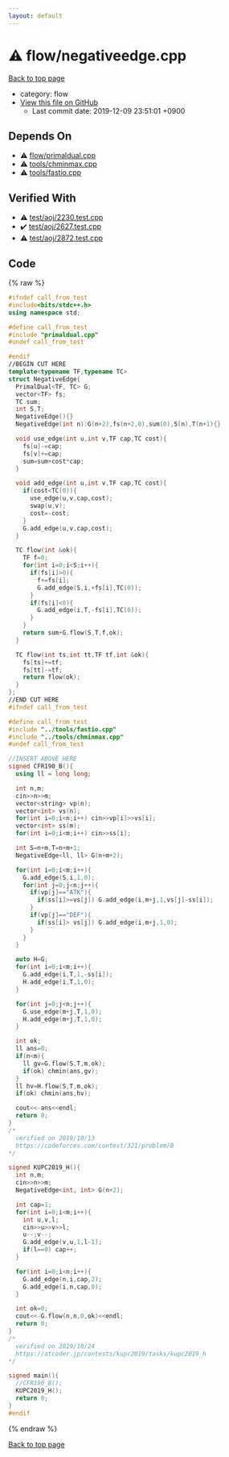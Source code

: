 ```yaml
---
layout: default
---
```


<!-- mathjax config similar to math.stackexchange -->
<script type="text/javascript" async
  src="https://cdnjs.cloudflare.com/ajax/libs/mathjax/2.7.5/MathJax.js?config=TeX-MML-AM_CHTML">
</script>
<script type="text/x-mathjax-config">
  MathJax.Hub.Config({
    TeX: { equationNumbers: { autoNumber: "AMS" }},
    tex2jax: {
      inlineMath: [ ['$','$'] ],
      processEscapes: true
    },
    "HTML-CSS": { matchFontHeight: false },
    displayAlign: "left",
    displayIndent: "2em"
  });
</script>

<script type="text/javascript" src="https://cdnjs.cloudflare.com/ajax/libs/jquery/3.4.1/jquery.min.js"></script>
<script src="https://cdn.jsdelivr.net/npm/jquery-balloon-js@1.1.2/jquery.balloon.min.js" integrity="sha256-ZEYs9VrgAeNuPvs15E39OsyOJaIkXEEt10fzxJ20+2I=" crossorigin="anonymous"></script>
<script type="text/javascript" src="../../assets/js/copy-button.js"></script>
<link rel="stylesheet" href="../../assets/css/copy-button.css" />


# :warning: flow/negativeedge.cpp
<a href="../../index.html">Back to top page</a>

* category: flow
* <a href="{{ site.github.repository_url }}/blob/master/flow/negativeedge.cpp">View this file on GitHub</a>
    - Last commit date: 2019-12-09 23:51:01 +0900




## Depends On
* :warning: <a href="primaldual.cpp.html">flow/primaldual.cpp</a>
* :warning: <a href="../tools/chminmax.cpp.html">tools/chminmax.cpp</a>
* :warning: <a href="../tools/fastio.cpp.html">tools/fastio.cpp</a>


## Verified With
* :warning: <a href="../../verify/test/aoj/2230.test.cpp.html">test/aoj/2230.test.cpp</a>
* :heavy_check_mark: <a href="../../verify/test/aoj/2627.test.cpp.html">test/aoj/2627.test.cpp</a>
* :warning: <a href="../../verify/test/aoj/2872.test.cpp.html">test/aoj/2872.test.cpp</a>


## Code
{% raw %}
```cpp
#ifndef call_from_test
#include<bits/stdc++.h>
using namespace std;

#define call_from_test
#include "primaldual.cpp"
#undef call_from_test

#endif
//BEGIN CUT HERE
template<typename TF,typename TC>
struct NegativeEdge{
  PrimalDual<TF, TC> G;
  vector<TF> fs;
  TC sum;
  int S,T;
  NegativeEdge(){}
  NegativeEdge(int n):G(n+2),fs(n+2,0),sum(0),S(n),T(n+1){}

  void use_edge(int u,int v,TF cap,TC cost){
    fs[u]-=cap;
    fs[v]+=cap;
    sum=sum+cost*cap;
  }

  void add_edge(int u,int v,TF cap,TC cost){
    if(cost<TC(0)){
      use_edge(u,v,cap,cost);
      swap(u,v);
      cost=-cost;
    }
    G.add_edge(u,v,cap,cost);
  }

  TC flow(int &ok){
    TF f=0;
    for(int i=0;i<S;i++){
      if(fs[i]>0){
        f+=fs[i];
        G.add_edge(S,i,+fs[i],TC(0));
      }
      if(fs[i]<0){
        G.add_edge(i,T,-fs[i],TC(0));
      }
    }
    return sum+G.flow(S,T,f,ok);
  }

  TC flow(int ts,int tt,TF tf,int &ok){
    fs[ts]+=tf;
    fs[tt]-=tf;
    return flow(ok);
  }
};
//END CUT HERE
#ifndef call_from_test

#define call_from_test
#include "../tools/fastio.cpp"
#include "../tools/chminmax.cpp"
#undef call_from_test

//INSERT ABOVE HERE
signed CFR190_B(){
  using ll = long long;

  int n,m;
  cin>>n>>m;
  vector<string> vp(n);
  vector<int> vs(n);
  for(int i=0;i<n;i++) cin>>vp[i]>>vs[i];
  vector<int> ss(m);
  for(int i=0;i<m;i++) cin>>ss[i];

  int S=n+m,T=n+m+1;
  NegativeEdge<ll, ll> G(n+m+2);

  for(int i=0;i<m;i++){
    G.add_edge(S,i,1,0);
    for(int j=0;j<n;j++){
      if(vp[j]=="ATK"){
        if(ss[i]>=vs[j]) G.add_edge(i,m+j,1,vs[j]-ss[i]);
      }
      if(vp[j]=="DEF"){
        if(ss[i]> vs[j]) G.add_edge(i,m+j,1,0);
      }
    }
  }

  auto H=G;
  for(int i=0;i<m;i++){
    G.add_edge(i,T,1,-ss[i]);
    H.add_edge(i,T,1,0);
  }

  for(int j=0;j<n;j++){
    G.use_edge(m+j,T,1,0);
    H.add_edge(m+j,T,1,0);
  }

  int ok;
  ll ans=0;
  if(n<m){
    ll gv=G.flow(S,T,m,ok);
    if(ok) chmin(ans,gv);
  }
  ll hv=H.flow(S,T,m,ok);
  if(ok) chmin(ans,hv);

  cout<<-ans<<endl;
  return 0;
}
/*
  verified on 2019/10/13
  https://codeforces.com/contest/321/problem/B
*/

signed KUPC2019_H(){
  int n,m;
  cin>>n>>m;
  NegativeEdge<int, int> G(n+2);

  int cap=1;
  for(int i=0;i<m;i++){
    int u,v,l;
    cin>>u>>v>>l;
    u--;v--;
    G.add_edge(v,u,1,l-1);
    if(l==0) cap++;
  }

  for(int i=0;i<n;i++){
    G.add_edge(n,i,cap,2);
    G.add_edge(i,n,cap,0);
  }

  int ok=0;
  cout<<-G.flow(n,n,0,ok)<<endl;
  return 0;
}
/*
  verified on 2019/10/24
  https://atcoder.jp/contests/kupc2019/tasks/kupc2019_h
*/

signed main(){
  //CFR190_B();
  KUPC2019_H();
  return 0;
}
#endif

```
{% endraw %}

<a href="../../index.html">Back to top page</a>

